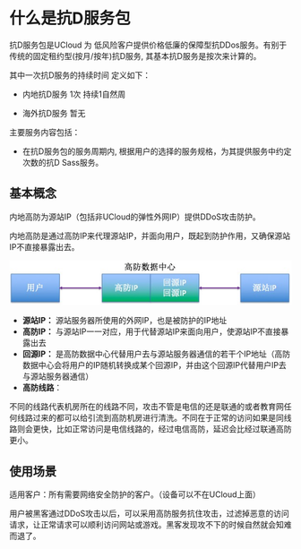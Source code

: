 

# 什么是抗D服务包

  抗D服务包是UCloud 为 低风险客户提供价格低廉的保障型抗DDos服务。有别于传统的固定租约型(按月/按年)抗D服务, 其基本抗D服务是按次来计算的。

其中一次抗D服务的持续时间 定义如下：

- 内地抗D服务 1次 持续1自然周

- 海外抗D服务 暂无



 主要服务内容包括：

- 在抗D服务包的服务周期内,  根据用户的选择的服务规格，为其提供服务中约定次数的抗D Sass服务。

  

  



## 基本概念

内地高防为源站IP（包括非UCloud的弹性外网IP）提供DDoS攻击防护。

内地高防是通过高防IP来代理源站IP，并面向用户，既起到防护作用，又确保源站IP不直接暴露出去。

![](/images/uads/ghp.png)

  - **源站IP：** 源站服务器所使用的外网IP，也是被防护的IP地址
  - **高防IP：** 与源站IP一一对应，用于代替源站IP来面向用户，使源站IP不直接暴露出去
  - **回源IP：**
    是高防数据中心代替用户去与源站服务器通信的若干个IP地址（高防数据中心会将用户的IP随机转换成某个回源IP，并由这个回源IP代替用户IP去与源站服务器通信）
  - **高防线路**：

不同的线路代表机房所在的线路不同，攻击不管是电信的还是联通的或者教育网任何线路过来的都可以给引流到高防机房进行清洗。不同在于正常的访问如果是同线路则会更快，比如正常访问是电信线路的，经过电信高防，延迟会比经过联通高防更小。

## 使用场景

适用客户：所有需要网络安全防护的客户。（设备可以不在UCloud上面）

用户被黑客通过DDoS攻击以后，可以采用高防服务抗住攻击，过滤掉恶意的访问请求，让正常请求可以顺利访问网站或游戏。黑客发现攻不下的时候自然就会知难而退了。
